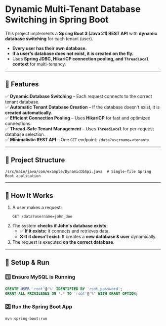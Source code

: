 # Dynamic Multi-Tenant Database Switching in Spring Boot  

This project implements a **Spring Boot 3 (Java 21) REST API** with **dynamic database switching** for each tenant (user).  

- **Every user has their own database.**  
- **If a user's database does not exist, it is created on the fly.**  
- Uses **Spring JDBC, HikariCP connection pooling, and `ThreadLocal` context** for multi-tenancy.  

---

## 🧪 Features  

✅ **Dynamic Database Switching** – Each request connects to the correct tenant database.  
✅ **Automatic Tenant Database Creation** – If the database doesn't exist, it is **created automatically**.  
✅ **Efficient Connection Pooling** – Uses **HikariCP** for fast and optimized connections.  
✅ **Thread-Safe Tenant Management** – Uses **`ThreadLocal`** for per-request database selection.  
✅ **Minimalistic REST API** – One `GET` endpoint: `/data?username=<tenant>`  

---

## 📂 Project Structure  

```
/src/main/java/com/example/DynamicDbApi.java  # Single-file Spring Boot application
```

---

## 🚀 How It Works  

1. A user makes a request:  
   ```
   GET /data?username=john_doe
   ```
2. The system **checks if John's database exists**:  
   - ✅ **If it exists:** It connects and retrieves data.  
   - ❌ **If it doesn’t exist:** It creates a **new database & user** dynamically.  
3. The request is executed **on the correct database**.  

---

## 🧪 Setup & Run  

### 1️⃣ Ensure MySQL is Running  

```sql
CREATE USER 'root'@'%' IDENTIFIED BY 'root_password';
GRANT ALL PRIVILEGES ON *.* TO 'root'@'%' WITH GRANT OPTION;
```

### 2️⃣ Run the Spring Boot App  

```sh
mvn spring-boot:run
